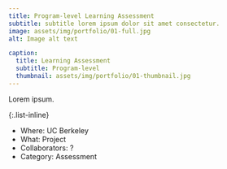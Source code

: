 ```yaml
---
title: Program-level Learning Assessment
subtitle: subtitle lorem ipsum dolor sit amet consectetur.
image: assets/img/portfolio/01-full.jpg
alt: Image alt text

caption:
  title: Learning Assessment
  subtitle: Program-level
  thumbnail: assets/img/portfolio/01-thumbnail.jpg
---
```

Lorem ipsum.

{:.list-inline}
- Where: UC Berkeley
- What: Project
- Collaborators: ?
- Category: Assessment

